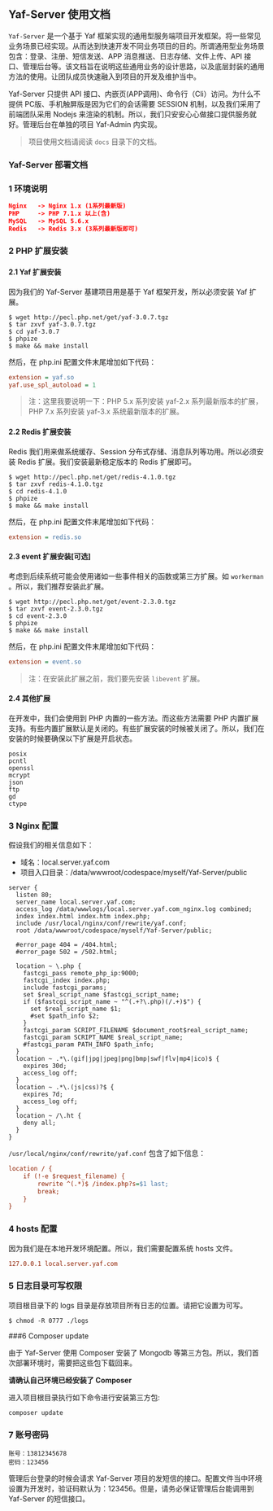 ## Yaf-Server 使用文档

`Yaf-Server` 是一个基于 Yaf 框架实现的通用型服务端项目开发框架。将一些常见业务场景已经实现。从而达到快速开发不同业务项目的目的。所谓通用型业务场景包含：登录、注册、短信发送、APP 消息推送、日志存储、文件上传、API 接口、管理后台等。该文档旨在说明这些通用业务的设计思路，以及底层封装的通用方法的使用。让团队成员快速融入到项目的开发及维护当中。

Yaf-Server 只提供 API 接口、内嵌页(APP调用)、命令行（Cli）访问。为什么不提供 PC版、手机触屏版是因为它们的会话需要 SESSION 机制，以及我们采用了前端团队采用 Nodejs 来渲染的机制。所以，我们只安安心心做接口提供服务就好。管理后台在单独的项目 Yaf-Admin 内实现。



> 项目使用文档请阅读 `docs` 目录下的文档。



### Yaf-Server 部署文档

### 1 环境说明

```json
Nginx   -> Nginx 1.x (1系列最新版)
PHP     -> PHP 7.1.x 以上(含)
MySQL   -> MySQL 5.6.x
Redis   -> Redis 3.x (3系列最新版即可)
```



### 2  PHP 扩展安装

#### 2.1 Yaf 扩展安装

因为我们的 Yaf-Server 基建项目用是基于 Yaf 框架开发，所以必须安装 Yaf 扩展。

```shell
$ wget http://pecl.php.net/get/yaf-3.0.7.tgz
$ tar zxvf yaf-3.0.7.tgz
$ cd yaf-3.0.7
$ phpize
$ make && make install
```

然后，在 php.ini 配置文件末尾增加如下代码： 

```ini
extension = yaf.so
yaf.use_spl_autoload = 1
```

> 注：这里我要说明一下：PHP 5.x 系列安装 yaf-2.x 系列最新版本的扩展，PHP 7.x 系列安装 yaf-3.x 系统最新版本的扩展。



#### 2.2 Redis 扩展安装

Redis 我们用来做系统缓存、Session 分布式存储、消息队列等功用。所以必须安装 Redis 扩展。我们安装最新稳定版本的 Redis 扩展即可。

```shell
$ wget http://pecl.php.net/get/redis-4.1.0.tgz
$ tar zxvf redis-4.1.0.tgz
$ cd redis-4.1.0
$ phpize
$ make && make install
```

然后，在 php.ini 配置文件末尾增加如下代码： 

```ini
extension = redis.so
```



#### 2.3  event 扩展安装[可选]

考虑到后续系统可能会使用诸如一些事件相关的函数或第三方扩展。如 `workerman` 。所以，我们推荐安装此扩展。

```shell
$ wget http://pecl.php.net/get/event-2.3.0.tgz
$ tar zxvf event-2.3.0.tgz
$ cd event-2.3.0
$ phpize
$ make && make install
```

然后，在 php.ini 配置文件末尾增加如下代码：

```ini
extension = event.so
```

> 注：在安装此扩展之前，我们要先安装 `libevent` 扩展。



#### 2.4 其他扩展

在开发中，我们会使用到 PHP 内置的一些方法。而这些方法需要 PHP 内置扩展支持。有些内置扩展默认是关闭的。有些扩展安装的时候被关闭了。所以，我们在安装的时候要确保以下扩展是开启状态。

```
posix
pcntl
openssl
mcrypt
json
ftp
gd
ctype
```



### 3 Nginx 配置

假设我们的相关信息如下：

- 域名：local.server.yaf.com
- 项目入口目录：/data/wwwroot/codespace/myself/Yaf-Server/public

```nginx
server {
  listen 80;
  server_name local.server.yaf.com;
  access_log /data/wwwlogs/local.server.yaf.com_nginx.log combined;
  index index.html index.htm index.php;
  include /usr/local/nginx/conf/rewrite/yaf.conf;
  root /data/wwwroot/codespace/myself/Yaf-Server/public;
  
  #error_page 404 = /404.html;
  #error_page 502 = /502.html;
  
  location ~ \.php {
    fastcgi_pass remote_php_ip:9000;
    fastcgi_index index.php;
    include fastcgi_params;
    set $real_script_name $fastcgi_script_name;
    if ($fastcgi_script_name ~ "^(.+?\.php)(/.+)$") {
      set $real_script_name $1;
      #set $path_info $2;
    }
    fastcgi_param SCRIPT_FILENAME $document_root$real_script_name;
    fastcgi_param SCRIPT_NAME $real_script_name;
    #fastcgi_param PATH_INFO $path_info;
  }
  location ~ .*\.(gif|jpg|jpeg|png|bmp|swf|flv|mp4|ico)$ {
    expires 30d;
    access_log off;
  }
  location ~ .*\.(js|css)?$ {
    expires 7d;
    access_log off;
  }
  location ~ /\.ht {
    deny all;
  }
}
```

 `/usr/local/nginx/conf/rewrite/yaf.conf` 包含了如下信息：

```ini
location / {
    if (!-e $request_filename) {
        rewrite ^(.*)$ /index.php?s=$1 last;
        break;
    }
}
```



### 4 hosts 配置

因为我们是在本地开发环境配置。所以，我们需要配置系统 hosts 文件。

```ini
127.0.0.1 local.server.yaf.com
```



### 5 日志目录可写权限

项目根目录下的 logs 目录是存放项目所有日志的位置。请把它设置为可写。

```
$ chmod -R 0777 ./logs
```



###6 Composer update

 

由于 Yaf-Server 使用 Composer 安装了 Mongodb 等第三方包。所以，我们首次部署环境时，需要把这些包下载回来。

 

**请确认自己环境已经安装了 Composer**

 

进入项目根目录执行如下命令进行安装第三方包:

 ```
composer update
 ```


### 7 账号密码 ###
```
账号：13812345678
密码：123456
```
管理后台登录的时候会请求 Yaf-Server 项目的发短信的接口。配置文件当中环境设置为开发时，验证码默认为：123456。但是，请务必保证管理后台能调用到 Yaf-Server 的短信接口。